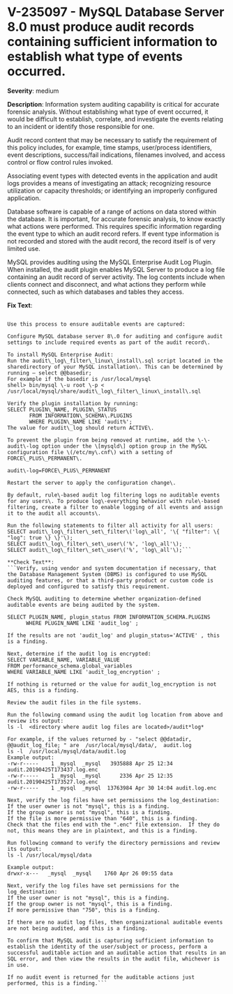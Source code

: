 # V-235097 - MySQL Database Server 8.0  must produce audit records containing sufficient information to establish what type of events occurred.

**Severity**: medium

**Description**:
Information system auditing capability is critical for accurate forensic analysis. Without establishing what type of event occurred, it would be difficult to establish, correlate, and investigate the events relating to an incident or identify those responsible for one. 

Audit record content that may be necessary to satisfy the requirement of this policy includes, for example, time stamps, user/process identifiers, event descriptions, success/fail indications, filenames involved, and access control or flow control rules invoked.

Associating event types with detected events in the application and audit logs provides a means of investigating an attack; recognizing resource utilization or capacity thresholds; or identifying an improperly configured application. 

Database software is capable of a range of actions on data stored within the database. It is important, for accurate forensic analysis, to know exactly what actions were performed. This requires specific information regarding the event type to which an audit record refers. If event type information is not recorded and stored with the audit record, the record itself is of very limited use.

MySQL provides auditing using the MySQL Enterprise Audit Log Plugin. When installed, the audit plugin enables MySQL Server to produce a log file containing an audit record of server activity. The log contents include when clients connect and disconnect, and what actions they perform while connected, such as which databases and tables they access.

**Fix Text**:
```Configure DBMS auditing to audit standard and organization\-defined auditable events, with the audit record to include what type of event occurred\. 

Use this process to ensure auditable events are captured:

Configure MySQL database server 8\.0 for auditing and configure audit settings to include required events as part of the audit record\.

To install MySQL Enterprise Audit:
Run the audit\_log\_filter\_linux\_install\.sql script located in the sharedirectory of your MySQL installation\. This can be determined by running – select @@basedir;
For example if the basedir is /usr/local/mysql 
shell> bin/mysql \-u root \-p < /usr/local/mysql/share/audit\_log\_filter\_linux\_install\.sql

Verify the plugin installation by running:
SELECT PLUGIN\_NAME, PLUGIN\_STATUS
       FROM INFORMATION\_SCHEMA\.PLUGINS
       WHERE PLUGIN\_NAME LIKE 'audit%';
The value for audit\_log should return ACTIVE\.

To prevent the plugin from being removed at runtime, add the \-\-audit\-log option under the \[mysqld\] option group in the MySQL configuration file \(/etc/my\.cnf\) with a setting of FORCE\_PLUS\_PERMANENT\.

audit\-log=FORCE\_PLUS\_PERMANENT

Restart the server to apply the configuration change\.

By default, rule\-based audit log filtering logs no auditable events for any users\. To produce log\-everything behavior with rule\-based filtering, create a filter to enable logging of all events and assign it to the audit all accounts\.

Run the following statements to filter all activity for all users:
SELECT audit\_log\_filter\_set\_filter\('log\_all', '\{ "filter": \{ "log": true \} \}'\);
SELECT audit\_log\_filter\_set\_user\('%', 'log\_all'\);
SELECT audit\_log\_filter\_set\_user\('%', 'log\_all'\);```

**Check Text**:
```Verify, using vendor and system documentation if necessary, that the Database Management System (DBMS) is configured to use MySQL auditing features, or that a third-party product or custom code is deployed and configured to satisfy this requirement.

Check MySQL auditing to determine whether organization-defined auditable events are being audited by the system.

SELECT PLUGIN_NAME, plugin_status FROM INFORMATION_SCHEMA.PLUGINS
      WHERE PLUGIN_NAME LIKE 'audit_log' ;

If the results are not 'audit_log' and plugin_status='ACTIVE' , this is a finding.

Next, determine if the audit log is encrypted: 
SELECT VARIABLE_NAME, VARIABLE_VALUE
FROM performance_schema.global_variables
WHERE VARIABLE_NAME LIKE 'audit_log_encryption' ;

If nothing is returned or the value for audit_log_encryption is not AES, this is a finding.

Review the audit files in the file systems.

Run the following command using the audit log location from above and review its output:
ls -l  <directory where audit log files are located>/audit*log*

For example, if the values returned by - "select @@datadir, @@audit_log_file; " are  /usr/local/mysql/data/,  audit.log
ls -l  /usr/local/mysql/data/audit.log
Example output:
-rw-r-----    1 _mysql  _mysql   3935888 Apr 25 12:34 audit.20190425T173437.log.enc
-rw-r-----    1 _mysql  _mysql      2336 Apr 25 12:35 audit.20190425T173527.log.enc
-rw-r-----    1 _mysql  _mysql  13763984 Apr 30 14:04 audit.log.enc

Next, verify the log files have set permissions the log_destination:
If the user owner is not "mysql", this is a finding.
If the group owner is not "mysql", this is a finding.
If the file is more permissive than "640", this is a finding.
Check that the files end with the ".enc" file extension.  If they do not, this means they are in plaintext, and this is a finding.

Run following command to verify the directory permissions and review its output:
ls -l /usr/local/mysql/data

Example output:
drwxr-x---   _mysql  _mysql    1760 Apr 26 09:55 data

Next, verify the log files have set permissions for the log_destination:
If the user owner is not "mysql", this is a finding.
If the group owner is not "mysql", this is a finding.
If more permissive than "750", this is a finding.

If there are no audit log files, then organizational auditable events are not being audited, and this is a finding.

To confirm that MySQL audit is capturing sufficient information to establish the identity of the user/subject or process, perform a successful auditable action and an auditable action that results in an SQL error, and then view the results in the audit file, whichever is in use.

If no audit event is returned for the auditable actions just performed, this is a finding.```
